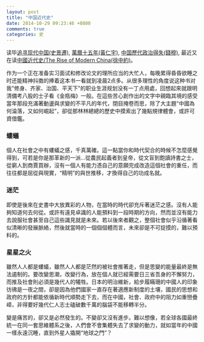 ```yaml
---
layout: post
title: "中国近代史"
date: 2014-10-29 09:23:46 +0800
comments: true
categories: 史
---
```


读毕[追寻现代中国(史景遷)](http://book.douban.com/subject/1283178/), [萬曆十五年(黃仁宇)](http://book.douban.com/subject/1041482/), [中国歷代政治得失(錢穆)](http://book.douban.com/subject/1003479/), 最近又在读[中國近代史/The Rise of Modern China(徐中約)](http://book.douban.com/subject/2376486/)。

<!-- more -->

作为一个正在准备实习面试和修改论文的理所应当的大忙人，每晚累得昏昏欲睡之时还能精神抖擞的捧着这本书一看就到凌晨2点多。从很多理性的角度说这种书对我"修身、齐家、治国、平天下"的职业生涯规划没有一丁点用處，回想起來就跟明清備考八股的士子看《金瓶梅》一般。在這些苦心創作出的文字中親臨其境的感受當年那段充滿著動盪與求變的不平凡的年代，閉目掩卷而思，除了大主題“中國為何淪落，又如何崛起”，卻從那林林總總的歷史中摸索出了幾點規律體會，或許可資借鑑。

### 螻蟻
個人在社會之中有螻蟻之感，千真萬確。這一點當你和時代契合的時候不怎麼感覺得到，可若是你是那革新的一派...從農民起義者到皇帝，從文盲到飽讀詩書之士，從窮人到商賈買辦，沒有一個人有能力憑自己的意願完成改造這個社會的重任，而往往都是屈從與現實，“精明”的與世推移，才換得自己的功成名就。

### 迷茫
即使是後來在史書中大放異彩的人物，在當時的時代卻充斥著迷茫之感。沒有人能夠知道何去何從。或許有遠見卓識的人能預料到一段時期的方向，然而並沒有能力去說服社會甚至自己這些識見就是未來。若以後來者觀之，整個社會似乎沿循著看似清晰的發展脈絡，然後就當時的一個個個體而言，未來卻是不可捉摸的，難以預料的。

### 星星之火
雖然人人都是螻蟻，雖然人人都是茫然的被社會推著走，但是思變的能量最終是無法遏制的。要改變思潮，改變行為，放在個人就已經需要日三省吾身的不懈努力，而推及社會則必須是幾代人的犧牲。日本的明治維新，給步履瞞珊的中國人的印象彷彿是一夜之間，卻是因為他們國家一直存在著適應新制度的土壤，國民的思想和政府的方針都能依循新時代順勢走下去，而在中國，社會、政府中的阻力如重巒疊嶂，非得要好幾代仁人志士磕破數千萬的腦袋不能移轉半分。

變是痛苦的，卻又是必然發生的。不變卻又沒有進步。難以想像，若全球各國最終統一在同一套思維體系之後，人們會不會集體失去了求變的動力，就如當年的中國一樣永遠沉睡，直到外星人撬開“地球之門”？